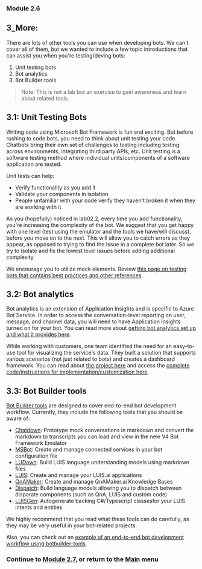 ### Module 2.6

## 3_More:

There are lots of other tools you can use when developing bots. We can't cover all of them, but we wanted to include a few topic introductions that can assist you when you're testing/deving bots:  

1. Unit testing bots
2. Bot analytics
3. Bot Builder tools

> Note: This is not a lab but an exercise to gain awareness and learn about related tools.

## 3.1: Unit Testing Bots

Writing code using Microsoft Bot Framework is fun and exciting. But before rushing to code bots, you need to think about unit testing your code. Chatbots bring their own set of challenges to testing including testing across environments, integrating third party APIs, etc. Unit testing is a software testing method where individual units/components of a software application are tested.  

Unit tests can help:
- Verify functionality as you add it
- Validate your components in isolation
- People unfamiliar with your code verify they haven't broken it when they are working with it  


As you (hopefully) noticed in lab02.2, every time you add functionality, you're increasing the complexity of the bot. We suggest that you get happy with one level (test using the emulator and the tools we have/will discuss), before you move on to the next. This will allow you to catch errors as they appear, as opposed to trying to find the issue in a complete bot later. So we try to isolate and fix the lowest level issues before adding additional complexity.  

We encourage you to utilize mock elements. Review [this page on testing bots that contains best practices and other references](https://docs.microsoft.com/en-us/azure/bot-service/bot-builder-testing-debugging?view=azure-bot-service-4.0).  

## 3.2: Bot analytics  

Bot analytics is an extension of Application Insights and is specific to Azure Bot Service. In order to access the conversation-level reporting on user, message, and channel data, you will need to have Application Insights turned on for your bot. You can read more about [getting bot analytics set up and what it provides here](https://docs.microsoft.com/en-us/azure/bot-service/bot-service-manage-analytics?view=azure-bot-service-4.0).  

While working with customers, one team identified the need for an easy-to-use tool for visualizing the service's data. They built a solution that supports various scenarios (not just related to bots) and creates a dashboard framework. You can read about [the project here](https://www.microsoft.com/developerblog/2017/09/26/custom-analytics-dashboard-application-insights/) and access the [complete code/instructions for implementation/customization here](https://github.com/Azure/ibex-dashboard).

## 3.3: Bot Builder tools

[Bot Builder tools](https://github.com/Microsoft/botbuilder-tools) are designed to cover end-to-end bot development workflow. Currently, they include the following tools that you should be aware of:  

- [Chatdown](https://github.com/Microsoft/botbuilder-tools/tree/master/Chatdown): Prototype mock conversations in markdown and convert the markdown to transcripts you can load and view in the new V4 Bot Framework Emulator
- [MSBot](https://github.com/Microsoft/botbuilder-tools/tree/master/MSBot): Create and manage connected services in your bot configuration file
- [LUDown](https://github.com/Microsoft/botbuilder-tools/tree/master/Ludown): Build LUIS language understanding models using markdown files
- [LUIS](https://github.com/Microsoft/botbuilder-tools/tree/master/LUIS): 
Create and manage your LUIS.ai applications
- [QnAMaker](https://github.com/Microsoft/botbuilder-tools/tree/master/QnAMaker): Create and manage QnAMaker.ai Knowledge Bases
- [Dispatch](https://github.com/Microsoft/botbuilder-tools/tree/master/Dispatch): Build language models allowing you to dispatch between disparate components (such as QnA, LUIS and custom code)
- [LUISGen](https://github.com/Microsoft/botbuilder-tools/tree/master/LUISGen): Autogenerate backing C#/Typescript classesfor your LUIS intents and entities  

We highly recommend that you read what these tools can do carefully, as they may be very useful in your bot-related projects.  

Also, you can check out an [example of an end-to-end bot development workflow using botbuilder-tools](https://aka.ms/BotBuilderLocalDev).


### Continue to [Module 2.7](../lab02.7-mxchip_command_control/README.md), or return to the [Main](../../README.md) menu
